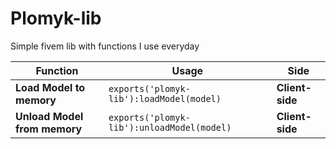 # Plomyk-lib
Simple fivem lib with functions I use everyday

| Function      | Usage | Side |
| ----------- | ----------- | ---------- |
| **Load Model to memory**      | ```exports('plomyk-lib'):loadModel(model)```      | **Client-side** |
| **Unload Model from memory**   | ```exports('plomyk-lib'):unloadModel(model)```        | **Client-side** |
